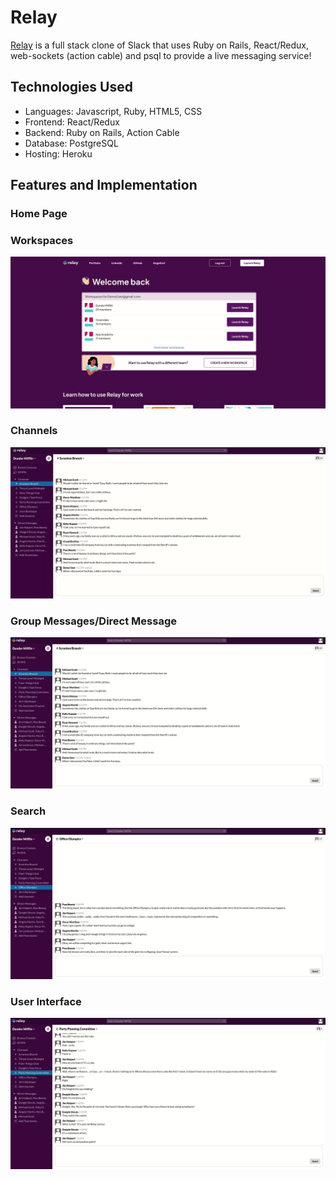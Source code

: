 # Relay #

[Relay](https://relay-chatting.herokuapp.com/#/) is a full stack clone of Slack that uses Ruby on Rails, React/Redux, web-sockets (action cable) and psql to provide a live messaging service!

## Technologies Used ##
  * Languages: Javascript, Ruby, HTML5, CSS
  * Frontend: React/Redux
  * Backend: Ruby on Rails, Action Cable
  * Database: PostgreSQL
  * Hosting: Heroku

## Features and Implementation ## 
### Home Page ###

### Workspaces ###
![workspaces_gif](workspaces.gif)
### Channels ###
![channels_gif](channels.gif)
### Group Messages/Direct Message ###
![groups_gif](groups.gif)
### Search ###
![search_gif](search.gif)
### User Interface ###
![ui_gif](ui.gif)
